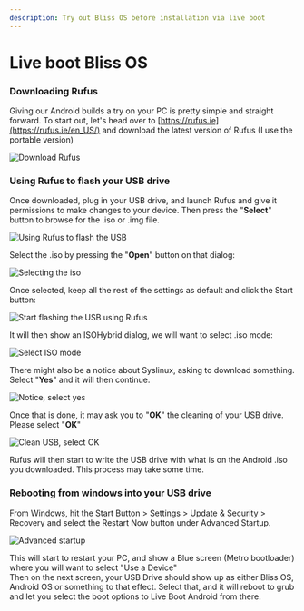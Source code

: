 ```yaml
---
description: Try out Bliss OS before installation via live boot
---
```


# Live boot Bliss OS

### Downloading Rufus

Giving our Android builds a try on your PC is pretty simple and straight forward. To start out, let's head over to [https://rufus.ie](https://rufus.ie/en_US/) and download the latest version of Rufus \(I use the portable version\)

![Download Rufus](../.gitbook/assets/images/install-bliss-os/live-boot-bliss-os/downloading-rufus.png)

### Using Rufus to flash your USB drive

Once downloaded, plug in your USB drive, and launch Rufus and give it permissions to make changes to your device. Then press the "**Select**" button to browse for the .iso or .img file. 

![Using Rufus to flash the USB](../.gitbook/assets/images/install-bliss-os/live-boot-bliss-os/using-rufus-to-flash-usb.png)

Select the .iso by pressing the "**Open**" button on that dialog:

![Selecting the iso](../.gitbook/assets/images/install-bliss-os/live-boot-bliss-os/select-iso.png)

Once selected, keep all the rest of the settings as default and click the Start button:

![Start flashing the USB using Rufus](../.gitbook/assets/images/install-bliss-os/live-boot-bliss-os/start-flashing.png)

It will then show an ISOHybrid dialog, we will want to select .iso mode:

![Select ISO mode](../.gitbook/assets/images/install-bliss-os/live-boot-bliss-os/select-iso-mode.png)

There might also be a notice about Syslinux, asking to download something. Select "**Yes**" and it will then continue.

![Notice, select yes](../.gitbook/assets/images/install-bliss-os/live-boot-bliss-os/notice-select-yes.png)

Once that is done, it may ask you to "**OK**" the cleaning of your USB drive. Please select "**OK**"  


![Clean USB, select OK](../.gitbook/assets/images/install-bliss-os/live-boot-bliss-os/clean-usb-select-ok.png)

Rufus will then start to write the USB drive with what is on the Android .iso you downloaded. This process may take some time. 

### Rebooting from windows into your USB drive

From Windows, hit the Start Button &gt; Settings &gt; Update & Security &gt; Recovery and select the Restart Now button under Advanced Startup. 

![Advanced startup](../.gitbook/assets/images/install-bliss-os/live-boot-bliss-os/advanced-startup.png)

This will start to restart your PC, and show a Blue screen \(Metro bootloader\) where you will want to select "Use a Device"  
Then on the next screen, your USB Drive should show up as either Bliss OS, Android OS or something to that effect. Select that, and it will reboot to grub and let you select the boot options to Live Boot Android from there.   


